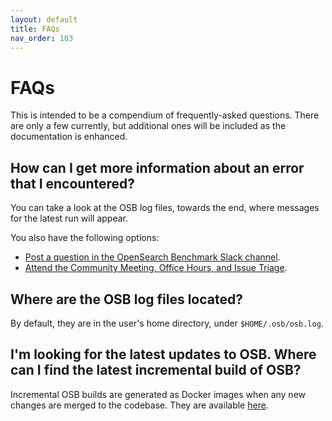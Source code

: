 ```yaml
---
layout: default
title: FAQs
nav_order: 103
---
```


# FAQs

This is intended to be a compendium of frequently-asked questions.  There are only a few currently, but additional ones will be included as the documentation is enhanced.


## How can I get more information about an error that I encountered?

You can take a look at the OSB log files, towards the end, where messages for the latest run will appear.

You also have the following options:
- [Post a question in the OpenSearch Benchmark Slack channel](https://opensearch.slack.com/archives/C082PLA3VPW).
- [Attend the Community Meeting, Office Hours, and Issue Triage](https://www.meetup.com/opensearch/events/309982456/?eventOrigin=group_upcoming_events).


## Where are the OSB log files located?

By default, they are in the user's home directory, under `$HOME/.osb/osb.log`.


## I'm looking for the latest updates to OSB.  Where can I find the latest incremental build of OSB?

Incremental OSB builds are generated as Docker images when any new changes are merged to the codebase.  They are available [here](https://hub.docker.com/r/opensearchstaging/opensearch-benchmark/tags).


